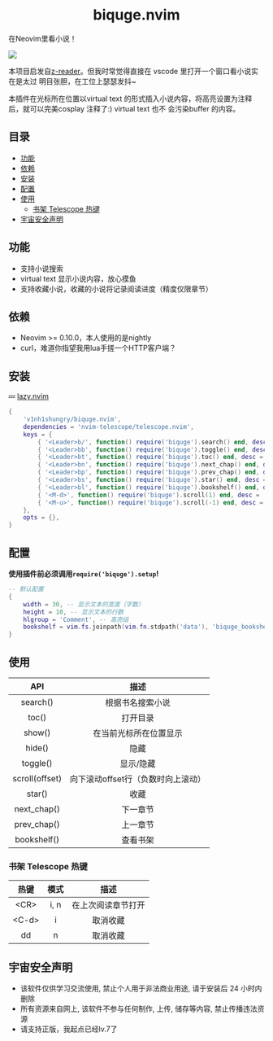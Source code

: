 <h1 align="center">biquge.nvim</h1>

在Neovim里看小说！

![](https://github.com/v1nh1shungry/biquge.nvim/assets/98312435/158a13b5-2af2-4e16-9caf-0c6d8e858829)

本项目启发自[z-reader](https://github.com/aooiuu/z-reader)。但我时常觉得直接在 vscode 里打开一个窗口看小说实在是太过
明目张胆，在工位上瑟瑟发抖~

本插件在光标所在位置以virtual text 的形式插入小说内容，将高亮设置为注释后，就可以完美cosplay 注释了:) virtual text 也不
会污染buffer 的内容。

## 目录

<!-- markdown-toc -->
* [功能](#功能)
* [依赖](#依赖)
* [安装](#安装)
* [配置](#配置)
* [使用](#使用)
  * [书架 Telescope 热键](#书架-Telescope-热键)
* [宇宙安全声明](#宇宙安全声明)
<!-- markdown-toc -->

## 功能

* 支持小说搜索
* virtual text 显示小说内容，放心摸鱼
* 支持收藏小说，收藏的小说将记录阅读进度（精度仅限章节）

## 依赖

* Neovim >= 0.10.0，本人使用的是nightly
* curl，难道你指望我用lua手搓一个HTTP客户端？

## 安装

💤 [lazy.nvim](https://github.com/folke/lazy.nvim)

```lua
{
    'v1nh1shungry/biquge.nvim',
    dependencies = 'nvim-telescope/telescope.nvim',
    keys = {
        { '<Leader>b/', function() require('biquge').search() end, desc = 'Search' },
        { '<Leader>bb', function() require('biquge').toggle() end, desc = 'Toggle' },
        { '<Leader>bt', function() require('biquge').toc() end, desc = 'Toc' },
        { '<Leader>bn', function() require('biquge').next_chap() end, desc = 'Next chapter' },
        { '<Leader>bp', function() require('biquge').prev_chap() end, desc = 'Previous chapter' },
        { '<Leader>bs', function() require('biquge').star() end, desc = 'Star current book' },
        { '<Leader>bl', function() require('biquge').bookshelf() end, desc = 'Bookshelf' },
        { '<M-d>', function() require('biquge').scroll(1) end, desc = 'Scroll down' },
        { '<M-u>', function() require('biquge').scroll(-1) end, desc = 'Scroll up' },
    },
    opts = {},
}
```

## 配置

**使用插件前必须调用`require('biquge').setup`!**

```lua
-- 默认配置
{
    width = 30, -- 显示文本的宽度（字数）
    height = 10, -- 显示文本的行数
    hlgroup = 'Comment', -- 高亮组
    bookshelf = vim.fs.joinpath(vim.fn.stdpath('data'), 'biquge_bookshelf.json'), -- 书架存储路径
}
```

## 使用

|       API      |                描述                |
|:--------------:|:----------------------------------:|
|    search()    |          根据书名搜索小说          |
|      toc()     |              打开目录              |
|     show()     |       在当前光标所在位置显示       |
|     hide()     |                隐藏                |
|    toggle()    |              显示/隐藏             |
| scroll(offset) | 向下滚动offset行（负数时向上滚动） |
|     star()     |                收藏                |
|   next_chap()  |              下一章节              |
|   prev_chap()  |              上一章节              |
|   bookshelf()  |              查看书架              |

### 书架 Telescope 热键

|   热键   | 模式 |        描述        |
|:--------:|:----:|:------------------:|
|  &lt;CR> | i, n | 在上次阅读章节打开 |
| &lt;C-d> |   i  |      取消收藏      |
|    dd    |   n  |      取消收藏      |

## 宇宙安全声明

* 该软件仅供学习交流使用, 禁止个人用于非法商业用途, 请于安装后 24 小时内删除
* 所有资源来自网上, 该软件不参与任何制作, 上传, 储存等内容, 禁止传播违法资源
* 请支持正版，我起点已经lv.7了
